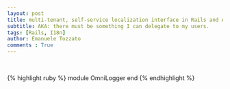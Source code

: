 ```yaml
---
layout: post
title: multi-tenant, self-service localization interface in Rails and ActiveAdmin using I18n#exception_handler
subtitle: AKA: there must be something I can delegate to my users.
tags: [Rails, I18n]
author: Emanuele Tozzato
comments : True
---
```


<br>

{% highlight ruby %}
module OmniLogger
end
{% endhighlight %}
